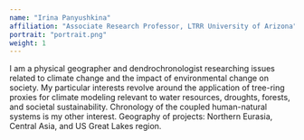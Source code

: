 ```yaml
---
name: "Irina Panyushkina"
affiliation: "Associate Research Professor, LTRR University of Arizona"
portrait: "portrait.png"
weight: 1
---
```


I am a physical geographer and dendrochronologist researching issues related to climate change and the impact of environmental change on society. My particular interests revolve around the application of tree-ring proxies for climate modeling relevant to water resources, droughts, forests, and societal sustainability. Chronology of the coupled human-natural systems is my other interest. Geography of projects: Northern Eurasia, Central Asia, and US Great Lakes region.

